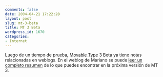```yaml
---
comments: false
date: 2004-04-21 17:22:28
layout: post
slug: mt-3-beta
title: MT 3 Beta
wordpress_id: 1670
categories:
- Internet
---
```


Luego de un tiempo de prueba,  [Movable Type](http://www.movabletype.org) 3 Beta ya tiene notas relacionadas en weblogs. En el weblog de Mariano se puede [leer un completo resumen](http://www.uberbin.net/archivos/000888.php) de lo que puedes encontrar en la próxima versión de MT 3.




 
